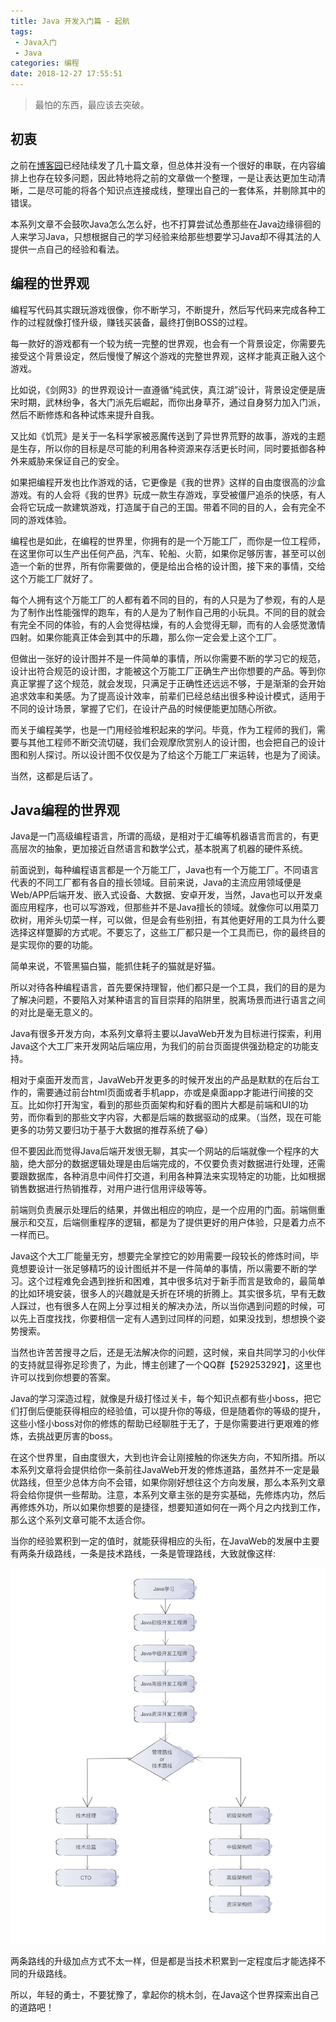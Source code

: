 ```yaml
---
title: Java 开发入门篇 - 起航
tags: 
 - Java入门
 - Java
categories: 编程
date: 2018-12-27 17:55:51
---
```


> 最怕的东西，最应该去突破。

## 初衷

之前在[博客园](http://www.cnblogs.com/mfrank/)已经陆续发了几十篇文章，但总体并没有一个很好的串联，在内容编排上也存在较多问题，因此特地将之前的文章做一个整理，一是让表达更加生动清晰，二是尽可能的将各个知识点连接成线，整理出自己的一套体系，并剔除其中的错误。

本系列文章不会鼓吹Java怎么怎么好，也不打算尝试怂恿那些在Java边缘徘徊的人来学习Java，只想根据自己的学习经验来给那些想要学习Java却不得其法的人提供一点自己的经验和看法。

## 编程的世界观

编程写代码其实跟玩游戏很像，你不断学习，不断提升，然后写代码来完成各种工作的过程就像打怪升级，赚钱买装备，最终打倒BOSS的过程。

每一款好的游戏都有一个较为统一完整的世界观，也会有一个背景设定，你需要先接受这个背景设定，然后慢慢了解这个游戏的完整世界观，这样才能真正融入这个游戏。

比如说，《剑网3》的世界观设计一直遵循“纯武侠，真江湖”设计，背景设定便是唐宋时期，武林纷争，各大门派先后崛起，而你出身草芥，通过自身努力加入门派，然后不断修炼和各种试炼来提升自我。

又比如《饥荒》是关于一名科学家被恶魔传送到了异世界荒野的故事，游戏的主题是生存，所以你的目标是尽可能的利用各种资源来存活更长时间，同时要抵御各种外来威胁来保证自己的安全。

如果把编程开发也比作游戏的话，它更像是《我的世界》这样的自由度很高的沙盒游戏。有的人会将《我的世界》玩成一款生存游戏，享受被僵尸追杀的快感，有人会将它玩成一款建筑游戏，打造属于自己的王国。带着不同的目的人，会有完全不同的游戏体验。

编程也是如此，在编程的世界里，你拥有的是一个万能工厂，而你是一位工程师，在这里你可以生产出任何产品，汽车、轮船、火箭，如果你足够厉害，甚至可以创造一个新的世界，所有你需要做的，便是给出合格的设计图，接下来的事情，交给这个万能工厂就好了。

每个人拥有这个万能工厂的人都有着不同的目的，有的人只是为了参观，有的人是为了制作出性能强悍的跑车，有的人是为了制作自己用的小玩具。不同的目的就会有完全不同的体验，有的人会觉得枯燥，有的人会觉得无聊，而有的人会感觉激情四射。如果你能真正体会到其中的乐趣，那么你一定会爱上这个工厂。

但做出一张好的设计图并不是一件简单的事情，所以你需要不断的学习它的规范，设计出符合规范的设计图，才能被这个万能工厂正确生产出你想要的产品。等到你真正掌握了这个规范，就会发现，只满足于正确性还远远不够，于是渐渐的会开始追求效率和美感。为了提高设计效率，前辈们已经总结出很多种设计模式，适用于不同的设计场景，掌握了它们，在设计产品的时候便能更加随心所欲。

而关于编程美学，也是一门用经验堆积起来的学问。毕竟，作为工程师的我们，需要与其他工程师不断交流切磋，我们会观摩欣赏别人的设计图，也会把自己的设计图和别人探讨。所以设计图不仅仅是为了给这个万能工厂来运转，也是为了阅读。

当然，这都是后话了。

## Java编程的世界观

Java是一门高级编程语言，所谓的高级，是相对于汇编等机器语言而言的，有更高层次的抽象，更加接近自然语言和数学公式，基本脱离了机器的硬件系统。

前面说到，每种编程语言都是一个万能工厂，Java也有一个万能工厂。不同语言代表的不同工厂都有各自的擅长领域。目前来说，Java的主流应用领域便是Web/APP后端开发、嵌入式设备、大数据、安卓开发，当然，Java也可以开发桌面应用程序，也可以写游戏，但那些并不是Java擅长的领域。就像你可以用菜刀砍树，用斧头切菜一样，可以做，但是会有些别扭，有其他更好用的工具为什么要选择这样蹩脚的方式呢。不要忘了，这些工厂都只是一个工具而已，你的最终目的是实现你的要的功能。

简单来说，不管黑猫白猫，能抓住耗子的猫就是好猫。

所以对待各种编程语言，首先要保持理智，他们都只是一个工具，我们的目的是为了解决问题，不要陷入对某种语言的盲目崇拜的陷阱里，脱离场景而进行语言之间的对比是毫无意义的。

Java有很多开发方向，本系列文章将主要以JavaWeb开发为目标进行探索，利用Java这个大工厂来开发网站后端应用，为我们的前台页面提供强劲稳定的功能支持。

相对于桌面开发而言，JavaWeb开发更多的时候开发出的产品是默默的在后台工作的，需要通过前台html页面或者手机app，亦或是桌面app才能进行间接的交互。比如你打开淘宝，看到的那些页面架构和好看的图片大都是前端和UI的功劳，而你看到的那些文字内容，大都是后端的数据驱动的成果。（当然，现在可能更多的功劳又要归功于基于大数据的推荐系统了:joy:）

但不要因此而觉得Java后端开发很无聊，其实一个网站的后端就像一个程序的大脑，绝大部分的数据逻辑处理是由后端完成的，不仅要负责对数据进行处理，还需要跟数据库，各种消息中间件打交道，利用各种算法来实现特定的功能，比如根据销售数据进行热销推荐，对用户进行信用评级等等。

前端则负责展示处理后的结果，并做出相应的响应，是一个应用的门面。前端侧重展示和交互，后端侧重程序的逻辑，都是为了提供更好的用户体验，只是着力点不一样而已。

Java这个大工厂能量无穷，想要完全掌控它的妙用需要一段较长的修炼时间，毕竟想要设计一张足够精巧的设计图纸并不是一件简单的事情，所以需要不断的学习。这个过程难免会遇到挫折和困难，其中很多坑对于新手而言是致命的，最简单的比如环境安装，很多人的兴趣就是夭折在环境的折腾上。其实很多坑，早有无数人踩过，也有很多人在网上分享过相关的解决办法，所以当你遇到问题的时候，可以先上百度找找，你要相信一定有人遇到过同样的问题，如果没找到，想想换个姿势搜索。

当然也许苦苦搜寻之后，还是无法解决你的问题，这时候，来自共同学习的小伙伴的支持就显得弥足珍贵了，为此，博主创建了一个QQ群【529253292】，这里也许可以找到你想要的答案。

Java的学习深造过程，就像是升级打怪过关卡，每个知识点都有些小boss，把它们打倒后便能获得相应的经验值，可以提升你的等级，但是随着你的等级的提升，这些小怪小boss对你的修炼的帮助已经聊胜于无了，于是你需要进行更艰难的修炼，去挑战更厉害的boss。

在这个世界里，自由度很大，大到也许会让刚接触的你迷失方向，不知所措。所以本系列文章将会提供给你一条前往JavaWeb开发的修炼道路，虽然并不一定是最优路线，但至少总体方向不会错，如果你刚好想往这个方向发展，那么本系列文章将会给你提供一些帮助。注意，本系列文章主张的是夯实基础，先修炼内功，然后再修炼外功，所以如果你想要的是捷径，想要知道如何在一两个月之内找到工作，那么这个系列文章可能不太适合你。

当你的经验累积到一定的值时，就能获得相应的头衔，在JavaWeb的发展中主要有两条升级路线，一条是技术路线，一条是管理路线，大致就像这样:

![java-started-1](./java-started-1.png)

两条路线的升级加点方式不太一样，但是都是当技术积累到一定程度后才能选择不同的升级路线。

所以，年轻的勇士，不要犹豫了，拿起你的桃木剑，在Java这个世界探索出自己的道路吧！
